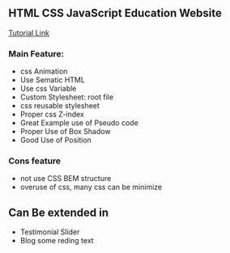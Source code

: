 ## HTML CSS JavaScript Education Website

[Tutorial Link](https://www.youtube.com/watch?v=1ygRRP-y9pw&t=1137s)

### Main Feature: 
* css Animation
* Use Sematic HTML
* Use css Variable
* Custom Stylesheet: root file
* css reusable stylesheet
* Proper css Z-index
* Great Example use of Pseudo code
* Proper Use of Box Shadow
* Good Use of Position

### Cons feature
* not use CSS BEM structure
* overuse of css, many css can be minimize

## Can Be extended in 
* Testimonial Slider
* Blog some reding text

